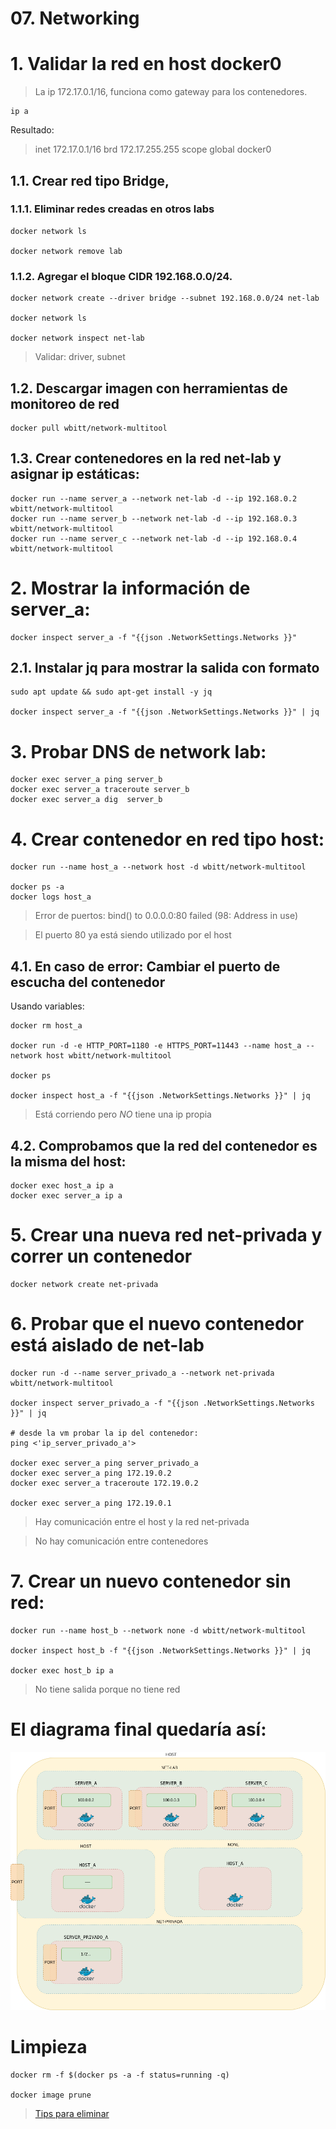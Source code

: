 # 07. Networking <!-- omit in TOC -->

# 1. Validar la red en host docker0

> La ip 172.17.0.1/16, funciona como gateway para los contenedores.

```vim
ip a
```
Resultado:
> inet 172.17.0.1/16 brd 172.17.255.255 scope global docker0



## 1.1. Crear red tipo Bridge,

### 1.1.1. Eliminar redes creadas en otros labs
```vim
docker network ls

docker network remove lab
```
### 1.1.2. Agregar el bloque CIDR 192.168.0.0/24.

```vim
docker network create --driver bridge --subnet 192.168.0.0/24 net-lab

docker network ls

docker network inspect net-lab
```

> Validar: driver, subnet


## 1.2. Descargar imagen con herramientas de monitoreo de red
```vim
docker pull wbitt/network-multitool
```

## 1.3. Crear contenedores en la red net-lab y asignar ip estáticas:
```vim
docker run --name server_a --network net-lab -d --ip 192.168.0.2 wbitt/network-multitool
docker run --name server_b --network net-lab -d --ip 192.168.0.3 wbitt/network-multitool
docker run --name server_c --network net-lab -d --ip 192.168.0.4 wbitt/network-multitool
```

# 2. Mostrar la información de server_a:
```vim
docker inspect server_a -f "{{json .NetworkSettings.Networks }}"
```

## 2.1. Instalar jq para mostrar la salida con formato
```vim
sudo apt update && sudo apt-get install -y jq

docker inspect server_a -f "{{json .NetworkSettings.Networks }}" | jq
```

# 3. Probar DNS de network lab:
```vim
docker exec server_a ping server_b
docker exec server_a traceroute server_b
docker exec server_a dig  server_b
```

# 4. Crear contenedor en red tipo host:
```vim
docker run --name host_a --network host -d wbitt/network-multitool

docker ps -a
docker logs host_a
```
> Error de puertos: bind() to 0.0.0.0:80 failed (98: Address in use)

> El puerto 80 ya está siendo utilizado por el host

## 4.1. En caso de error: Cambiar el puerto de escucha del contenedor

Usando variables:
```vim
docker rm host_a

docker run -d -e HTTP_PORT=1180 -e HTTPS_PORT=11443 --name host_a --network host wbitt/network-multitool

docker ps

docker inspect host_a -f "{{json .NetworkSettings.Networks }}" | jq
```
> Está corriendo pero *NO* tiene una ip propia

## 4.2. Comprobamos que la red del contenedor es la misma del host:

```vim
docker exec host_a ip a
docker exec server_a ip a
```

# 5. Crear una nueva red net-privada y correr un contenedor

```vim
docker network create net-privada
```

# 6. Probar que el nuevo contenedor está aislado de net-lab
```vim
docker run -d --name server_privado_a --network net-privada wbitt/network-multitool

docker inspect server_privado_a -f "{{json .NetworkSettings.Networks }}" | jq

# desde la vm probar la ip del contenedor:
ping <'ip_server_privado_a'>

docker exec server_a ping server_privado_a
docker exec server_a ping 172.19.0.2
docker exec server_a traceroute 172.19.0.2

docker exec server_a ping 172.19.0.1
```

> Hay comunicación entre el host y la red net-privada

> No hay comunicación entre contenedores

# 7. Crear un nuevo contenedor sin red:
```vim
docker run --name host_b --network none -d wbitt/network-multitool

docker inspect host_b -f "{{json .NetworkSettings.Networks }}" | jq

docker exec host_b ip a
```
> No tiene salida porque no tiene red

# El diagrama final quedaría así:

![docker](./static/assets/img/network.png)

# Limpieza
```vim
docker rm -f $(docker ps -a -f status=running -q)

docker image prune
```
> [Tips para eliminar](https://www.digitalocean.com/community/tutorials/how-to-remove-docker-images-containers-and-volumes)

